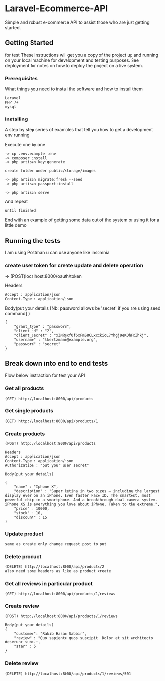 # Laravel-Ecommerce-API
Simple and robust e-commerce API to assist those who are just getting started.


## Getting Started

for test These instructions will get you a copy of the project up and running on your local machine for development and testing purposes. See deployment for notes on how to deploy the project on a live system.

### Prerequisites

What things you need to install the software and how to install them

```
Laravel
PHP 7+
mysql

```

### Installing

A step by step series of examples that tell you how to get a development env running

Execute one by one

```
-> cp .env.example .env
-> composer install
-> php artisan key:generate 

create folder under public/storage/images

-> php artisan migrate:fresh --seed
-> php artisan passport:install

-> php artisan serve
```

And repeat

```
until finished
```

End with an example of getting some data out of the system or using it for a little demo

## Running the tests

I am using Postman u can use anyone like insomnia

### create user token for create update and delete operation

-> (POST)localhost:8000/oauth/token

Headers
```
Accept : application/json
Content-Type : application/json
```

Body(put your details [Nb: password allows be 'secret' if you are using seed command] )
```
{
	"grant_type" : "password",
	"client_id" : "2",
	"client_secret" : "xZNRgxf0f6xFmS8CLxcxkioL7Yhgj9eKOhFxIhkj",
	"username" : "lkertzmann@example.org",
	"password" : "secret"
}
```

## Break down into end to end tests

Flow below instraction for test your API 

### Get all products
```
(GET) http://localhost:8000/api/products
```

### Get single products
```
(GET) http://localhost:8000/api/products/1
```

### Create products
```
(POST) http://localhost:8000/api/products

Headers
Accept : application/json
Content-Type : application/json
Authorization : "put your user secret"

Body(put your details)

{
	"name" : "Iphone X",
	"description" : "Super Retina in two sizes — including the largest display ever on an iPhone. Even faster Face ID. The smartest, most powerful chip in a smartphone. And a breakthrough dual-camera system. iPhone XS is everything you love about iPhone. Taken to the extreme.",
	"price" : 10000,
	"stock" : 10,
	"discount" : 15
}
```

### Update product 
```
same as create only change request post to put
```

### Delete product
```
(DELETE) http://localhost:8000/api/products/2
also need some headers as like as product create 
```

### Get all reviews in particular product
```
(GET) http://localhost:8000/api/products/1/reviews
```

### Create review
```
(POST) http://localhost:8000/api/products/1/reviews

Body(put your details)
{
	"customer": "Rakib Hasan Sabbir",
    "review" : "Quo sapiente quos suscipit. Dolor et sit architecto deserunt sunt.",
    "star" : 5
}
```

### Delete review
```
(DELETE) http://localhost:8000/api/products/1/reviews/501
```
